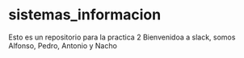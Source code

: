 # sistemas_informacion
Esto es un repositorio para la practica 2
Bienvenidoa a slack, somos Alfonso, Pedro, Antonio y Nacho

